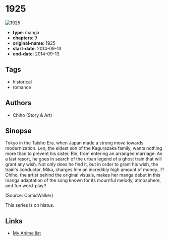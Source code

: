 # 1925

![1925](https://cdn.myanimelist.net/images/manga/1/194994.jpg)

-   **type**: manga
-   **chapters**: 9
-   **original-name**: 1925
-   **start-date**: 2014-09-13
-   **end-date**: 2014-09-13

## Tags

-   historical
-   romance

## Authors

-   Chiho (Story & Art)

## Sinopse

Tokyo in the Taisho Era, when Japan made a strong move towards modernization. Len, the eldest son of the Kagurazaka family, wants nothing more than to prevent his sister, Rin, from entering an arranged marriage. As a last resort, he goes in search of the urban legend of a ghost train that will grant any wish. Not only does he find it, but in order to grant his wish, the train's conductor, Miku, charges him an incredibly high amount of money...?! Chiho, the artist behind the original visuals, makes her manga debut in this manga adaptation of the song known for its mournful melody, atmosphere, and fun word-play!!

(Source: ComicWalker)

This series is on hiatus.

## Links

-   [My Anime list](https://myanimelist.net/manga/106245/1925)
